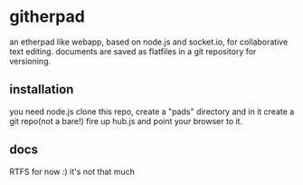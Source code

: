 # githerpad
an etherpad like webapp, based on node.js and socket.io, for collaborative text editing. documents are saved as flatfiles in a git repository for versioning.

## installation
you need node.js
clone this repo, create a "pads" directory and in it create a git repo(not a bare!)
fire up hub.js and point your browser to it.

## docs
RTFS for now :)
it's not that much